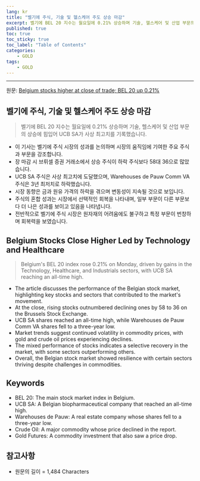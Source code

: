 ```yaml
---
lang: kr
title: "벨기에 주식, 기술 및 헬스케어 주도 상승 마감"
excerpt: 벨기에 BEL 20 지수는 월요일에 0.21% 상승하며 기술, 헬스케어 및 산업 부문의 상승에 힘입어 UCB SA가 사상 최고치를 기록했습니다.
published: true
toc: true
toc_sticky: true
toc_label: "Table of Contents"
categories:
    - GOLD
tags:
    - GOLD
---
```


---

  원문: [Belgium stocks higher at close of trade; BEL 20 up 0.21%](https://www.investing.com/news/stock-market-news/belgium-stocks-higher-at-close-of-trade-bel-20-up-021-3787355)

## 벨기에 주식, 기술 및 헬스케어 주도 상승 마감

> 벨기에 BEL 20 지수는 월요일에 0.21% 상승하며 기술, 헬스케어 및 산업 부문의 상승에 힘입어 UCB SA가 사상 최고치를 기록했습니다.


- 이 기사는 벨기에 주식 시장의 성과를 논의하며 시장의 움직임에 기여한 주요 주식과 부문을 강조합니다.
- 장 마감 시 브뤼셀 증권 거래소에서 상승 주식이 하락 주식보다 58대 36으로 많았습니다.
- UCB SA 주식은 사상 최고치에 도달했으며, Warehouses de Pauw Comm VA 주식은 3년 최저치로 하락했습니다.
- 시장 동향은 금과 원유 가격의 하락을 겪으며 변동성이 지속될 것으로 보입니다.
- 주식의 혼합 성과는 시장에서 선택적인 회복을 나타내며, 일부 부문이 다른 부문보다 더 나은 성과를 보이고 있음을 나타냅니다.
- 전반적으로 벨기에 주식 시장은 원자재의 어려움에도 불구하고 특정 부문이 번창하며 회복력을 보였습니다.

## Belgium Stocks Close Higher Led by Technology and Healthcare

> Belgium's BEL 20 index rose 0.21% on Monday, driven by gains in the Technology, Healthcare, and Industrials sectors, with UCB SA reaching an all-time high.


- The article discusses the performance of the Belgian stock market, highlighting key stocks and sectors that contributed to the market's movement.
- At the close, rising stocks outnumbered declining ones by 58 to 36 on the Brussels Stock Exchange.
- UCB SA shares reached an all-time high, while Warehouses de Pauw Comm VA shares fell to a three-year low.
- Market trends suggest continued volatility in commodity prices, with gold and crude oil prices experiencing declines.
- The mixed performance of stocks indicates a selective recovery in the market, with some sectors outperforming others.
- Overall, the Belgian stock market showed resilience with certain sectors thriving despite challenges in commodities.

## Keywords

- BEL 20: The main stock market index in Belgium.
- UCB SA: A Belgian biopharmaceutical company that reached an all-time high.
- Warehouses de Pauw: A real estate company whose shares fell to a three-year low.
- Crude Oil: A major commodity whose price declined in the report.
- Gold Futures: A commodity investment that also saw a price drop.

## 참고사항

- 원문의 길이 = 1,484 Characters

